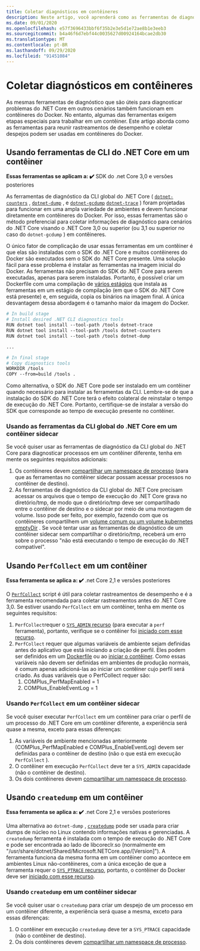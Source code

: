 ```yaml
---
title: Coletar diagnósticos em contêineres
description: Neste artigo, você aprenderá como as ferramentas de diagnóstico do .NET Core podem ser usadas em contêineres do Docker.
ms.date: 09/01/2020
ms.openlocfilehash: e57f3696433bbf6f35b2e3e5d1e72ae8b1e3eeb3
ms.sourcegitcommit: b4a46f6d7ebf44c0035627d00924164bcae2db30
ms.translationtype: MT
ms.contentlocale: pt-BR
ms.lasthandoff: 09/29/2020
ms.locfileid: "91451084"
---
```

# <a name="collect-diagnostics-in-containers"></a>Coletar diagnósticos em contêineres

As mesmas ferramentas de diagnóstico que são úteis para diagnosticar problemas do .NET Core em outros cenários também funcionam em contêineres do Docker. No entanto, algumas das ferramentas exigem etapas especiais para trabalhar em um contêiner. Este artigo aborda como as ferramentas para reunir rastreamentos de desempenho e coletar despejos podem ser usadas em contêineres do Docker.

## <a name="using-net-core-cli-tools-in-a-container"></a>Usando ferramentas de CLI do .NET Core em um contêiner

**Essas ferramentas se aplicam a: ✔️** SDK do .net Core 3,0 e versões posteriores

As ferramentas de diagnóstico da CLI global do .NET Core ( [`dotnet-counters`](dotnet-counters.md) , [`dotnet-dump`](dotnet-dump.md) , e [`dotnet-gcdump`](dotnet-gcdump.md) [`dotnet-trace`](dotnet-trace.md) ) foram projetadas para funcionar em uma ampla variedade de ambientes e devem funcionar diretamente em contêineres do Docker. Por isso, essas ferramentas são o método preferencial para coletar informações de diagnóstico para cenários do .NET Core visando o .NET Core 3,0 ou superior (ou 3,1 ou superior no caso do `dotnet-gcdump` ) em contêineres.

O único fator de complicação de usar essas ferramentas em um contêiner é que elas são instaladas com o SDK do .NET Core e muitos contêineres do Docker são executados sem o SDK do .NET Core presente. Uma solução fácil para esse problema é instalar as ferramentas na imagem inicial do Docker. As ferramentas não precisam do SDK do .NET Core para serem executadas, apenas para serem instaladas. Portanto, é possível criar um Dockerfile com uma compilação de [vários estágios](https://docs.docker.com/develop/develop-images/multistage-build/) que instala as ferramentas em um estágio de compilação (em que o SDK do .NET Core está presente) e, em seguida, copia os binários na imagem final. A única desvantagem dessa abordagem é o tamanho maior da imagem do Docker.

```dockerfile
# In build stage
# Install desired .NET CLI diagnostics tools
RUN dotnet tool install --tool-path /tools dotnet-trace
RUN dotnet tool install --tool-path /tools dotnet-counters
RUN dotnet tool install --tool-path /tools dotnet-dump

...

# In final stage
# Copy diagnostics tools
WORKDIR /tools
COPY --from=build /tools .
```

Como alternativa, o SDK do .NET Core pode ser instalado em um contêiner quando necessário para instalar as ferramentas da CLI. Lembre-se de que a instalação do SDK do .NET Core terá o efeito colateral de reinstalar o tempo de execução do .NET Core. Portanto, certifique-se de instalar a versão do SDK que corresponde ao tempo de execução presente no contêiner.

### <a name="using-net-core-global-cli-tools-in-a-sidecar-container"></a>Usando as ferramentas da CLI global do .NET Core em um contêiner sidecar

Se você quiser usar as ferramentas de diagnóstico da CLI global do .NET Core para diagnosticar processos em um contêiner diferente, tenha em mente os seguintes requisitos adicionais:

1. Os contêineres devem [compartilhar um namespace de processo](https://docs.docker.com/engine/reference/run/#pid-settings---pid) (para que as ferramentas no contêiner sidecar possam acessar processos no contêiner de destino).
2. As ferramentas de diagnóstico da CLI global do .NET Core precisam acessar os arquivos que o tempo de execução do .NET Core grava no diretório/tmp, de modo que o diretório/tmp deve ser compartilhado entre o contêiner de destino e o sidecar por meio de uma montagem de volume. Isso pode ser feito, por exemplo, fazendo com que os contêineres compartilhem um [volume comum ou um volume kubernetes](https://docs.docker.com/storage/volumes/#create-and-manage-volumes) [emptyDir](https://kubernetes.io/docs/concepts/storage/volumes/#emptydir) . Se você tentar usar as ferramentas de diagnóstico de um contêiner sidecar sem compartilhar o diretório/tmp, receberá um erro sobre o processo "não está executando o tempo de execução do .NET compatível".

## <a name="using-perfcollect-in-a-container"></a>Usando `PerfCollect` em um contêiner

**Essa ferramenta se aplica a: ✔️** .net Core 2,1 e versões posteriores

O [`PerfCollect`](https://github.com/dotnet/coreclr/blob/master/Documentation/project-docs/linux-performance-tracing.md) script é útil para coletar rastreamentos de desempenho e é a ferramenta recomendada para coletar rastreamentos antes do .NET Core 3,0. Se estiver usando `PerfCollect` em um contêiner, tenha em mente os seguintes requisitos:

1. `PerfCollect`requer o [ `SYS_ADMIN` recurso](https://man7.org/linux/man-pages/man7/capabilities.7.html) (para executar a `perf` ferramenta), portanto, verifique se o contêiner foi [iniciado com esse recurso](https://docs.docker.com/engine/reference/run/#runtime-privilege-and-linux-capabilities).
2. `PerfCollect` requer que algumas variáveis de ambiente sejam definidas antes do aplicativo que está iniciando a criação de perfil. Eles podem ser definidos em um [Dockerfile](https://docs.docker.com/engine/reference/builder/#env) ou ao [iniciar o contêiner](https://docs.docker.com/engine/reference/run/#env-environment-variables). Como essas variáveis não devem ser definidas em ambientes de produção normais, é comum apenas adicioná-las ao iniciar um contêiner cujo perfil será criado. As duas variáveis que o PerfCollect requer são:
    1. COMPlus_PerfMapEnabled = 1
    1. COMPlus_EnableEventLog = 1

### <a name="using-perfcollect-in-a-sidecar-container"></a>Usando `PerfCollect` em um contêiner sidecar

Se você quiser executar `PerfCollect` em um contêiner para criar o perfil de um processo do .NET Core em um contêiner diferente, a experiência será quase a mesma, exceto para essas diferenças:

1. As variáveis de ambiente mencionadas anteriormente (COMPlus_PerfMapEnabled e COMPlus_EnableEventLog) devem ser definidas para o contêiner de destino (não o que está em execução `PerfCollect` ).
2. O contêiner em execução `PerfCollect` deve ter a `SYS_ADMIN` capacidade (não o contêiner de destino).
3. Os dois contêineres devem [compartilhar um namespace de processo](https://docs.docker.com/engine/reference/run/#pid-settings---pid).

## <a name="using-createdump-in-a-container"></a>Usando `createdump` em um contêiner

**Essa ferramenta se aplica a: ✔️** .net Core 2,1 e versões posteriores

Uma alternativa ao `dotnet-dump` , [`createdump`](https://github.com/dotnet/runtime/blob/master/docs/design/coreclr/botr/xplat-minidump-generation.md) pode ser usada para criar dumps de núcleo no Linux contendo informações nativas e gerenciadas. A `createdump` ferramenta é instalada com o tempo de execução do .NET Core e pode ser encontrada ao lado de libcoreclr.so (normalmente em "/usr/share/dotnet/Shared/Microsoft.NETCore.app/[Version]"). A ferramenta funciona da mesma forma em um contêiner como acontece em ambientes Linux não-contêineres, com a única exceção de que a ferramenta requer o [ `SYS_PTRACE` recurso](https://man7.org/linux/man-pages/man7/capabilities.7.html), portanto, o contêiner do Docker deve ser [iniciado com esse recurso](https://docs.docker.com/engine/reference/run/#runtime-privilege-and-linux-capabilities).

### <a name="using-createdump-in-a-sidecar-container"></a>Usando `createdump` em um contêiner sidecar

Se você quiser usar o `createdump` para criar um despejo de um processo em um contêiner diferente, a experiência será quase a mesma, exceto para essas diferenças:

1. O contêiner em execução `createdump` deve ter a `SYS_PTRACE` capacidade (não o contêiner de destino).
2. Os dois contêineres devem [compartilhar um namespace de processo](https://docs.docker.com/engine/reference/run/#pid-settings---pid).
